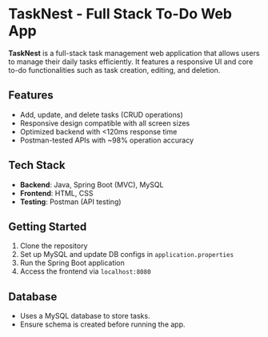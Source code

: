 # TaskNest - Full Stack To-Do Web App

**TaskNest** is a full-stack task management web application that allows users to manage their daily tasks efficiently. It features a responsive UI and core to-do functionalities such as task creation, editing, and deletion.

## Features

- Add, update, and delete tasks (CRUD operations)
- Responsive design compatible with all screen sizes
- Optimized backend with <120ms response time
- Postman-tested APIs with ~98% operation accuracy

## Tech Stack

- **Backend**: Java, Spring Boot (MVC), MySQL
- **Frontend**: HTML, CSS
- **Testing**: Postman (API testing)

## Getting Started

1. Clone the repository
2. Set up MySQL and update DB configs in `application.properties`
3. Run the Spring Boot application
4. Access the frontend via `localhost:8080`

## Database

- Uses a MySQL database to store tasks.
- Ensure schema is created before running the app.



